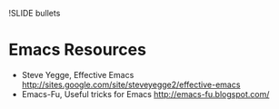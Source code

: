 !SLIDE bullets

# Emacs Resources

* Steve Yegge, Effective Emacs http://sites.google.com/site/steveyegge2/effective-emacs
* Emacs-Fu, Useful tricks for Emacs http://emacs-fu.blogspot.com/
